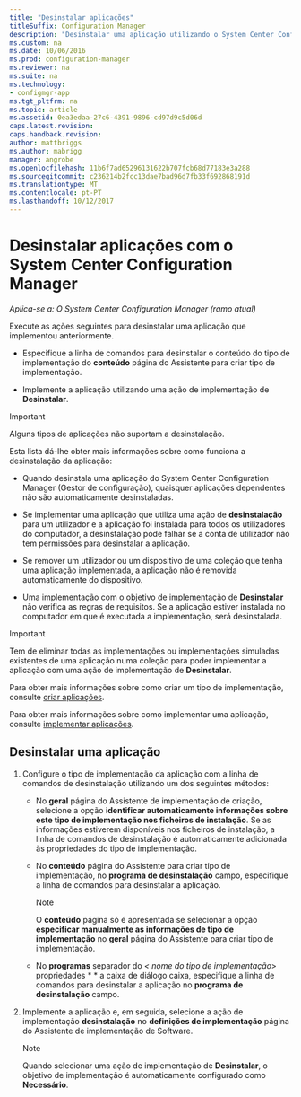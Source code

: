 ```yaml
---
title: "Desinstalar aplicações"
titleSuffix: Configuration Manager
description: "Desinstalar uma aplicação utilizando o System Center Configuration Manager"
ms.custom: na
ms.date: 10/06/2016
ms.prod: configuration-manager
ms.reviewer: na
ms.suite: na
ms.technology:
- configmgr-app
ms.tgt_pltfrm: na
ms.topic: article
ms.assetid: 0ea3edaa-27c6-4391-9896-cd97d9c5d06d
caps.latest.revision: 
caps.handback.revision: 
author: mattbriggs
ms.author: mabrigg
manager: angrobe
ms.openlocfilehash: 11b6f7ad65296131622b707fcb68d77183e3a288
ms.sourcegitcommit: c236214b2fcc13dae7bad96d7fb33f692868191d
ms.translationtype: MT
ms.contentlocale: pt-PT
ms.lasthandoff: 10/12/2017
---
```

# <a name="uninstall-applications-with-system-center-configuration-manager"></a>Desinstalar aplicações com o System Center Configuration Manager

*Aplica-se a: O System Center Configuration Manager (ramo atual)*


Execute as ações seguintes para desinstalar uma aplicação que implementou anteriormente.

-   Especifique a linha de comandos para desinstalar o conteúdo do tipo de implementação do **conteúdo** página do Assistente para criar tipo de implementação.  

-   Implemente a aplicação utilizando uma ação de implementação de **Desinstalar**.  

> [!IMPORTANT]  
> Alguns tipos de aplicações não suportam a desinstalação.  

 Esta lista dá-lhe obter mais informações sobre como funciona a desinstalação da aplicação:  

-   Quando desinstala uma aplicação do System Center Configuration Manager (Gestor de configuração), quaisquer aplicações dependentes não são automaticamente desinstaladas.  

-   Se implementar uma aplicação que utiliza uma ação de **desinstalação** para um utilizador e a aplicação foi instalada para todos os utilizadores do computador, a desinstalação pode falhar se a conta de utilizador não tem permissões para desinstalar a aplicação.  

-   Se remover um utilizador ou um dispositivo de uma coleção que tenha uma aplicação implementada, a aplicação não é removida automaticamente do dispositivo.  

-   Uma implementação com o objetivo de implementação de **Desinstalar** não verifica as regras de requisitos. Se a aplicação estiver instalada no computador em que é executada a implementação, será desinstalada.  

> [!IMPORTANT]  
> Tem de eliminar todas as implementações ou implementações simuladas existentes de uma aplicação numa coleção para poder implementar a aplicação com uma ação de implementação de **Desinstalar**.  

 Para obter mais informações sobre como criar um tipo de implementação, consulte [criar aplicações](../../apps/deploy-use/create-applications.md).  

 Para obter mais informações sobre como implementar uma aplicação, consulte [implementar aplicações](../../apps/deploy-use/deploy-applications.md).  

## <a name="uninstall-an-application"></a>Desinstalar uma aplicação  

1.  Configure o tipo de implementação da aplicação com a linha de comandos de desinstalação utilizando um dos seguintes métodos:  

    -   No **geral** página do Assistente de implementação de criação, selecione a opção **identificar automaticamente informações sobre este tipo de implementação nos ficheiros de instalação**. Se as informações estiverem disponíveis nos ficheiros de instalação, a linha de comandos de desinstalação é automaticamente adicionada às propriedades do tipo de implementação.  

    -   No **conteúdo** página do Assistente para criar tipo de implementação, no **programa de desinstalação** campo, especifique a linha de comandos para desinstalar a aplicação.  

        > [!NOTE]  
        >  O **conteúdo** página só é apresentada se selecionar a opção **especificar manualmente as informações de tipo de implementação** no **geral** página do Assistente para criar tipo de implementação.  

    -   No **programas** separador do  **<* nome do tipo de implementação*> propriedades * * a caixa de diálogo caixa, especifique a linha de comandos para desinstalar a aplicação no **programa de desinstalação** campo.  

2.  Implemente a aplicação e, em seguida, selecione a ação de implementação **desinstalação** no **definições de implementação** página do Assistente de implementação de Software.  

    > [!NOTE]  
    >  Quando selecionar uma ação de implementação de **Desinstalar**, o objetivo de implementação é automaticamente configurado como **Necessário**.  
